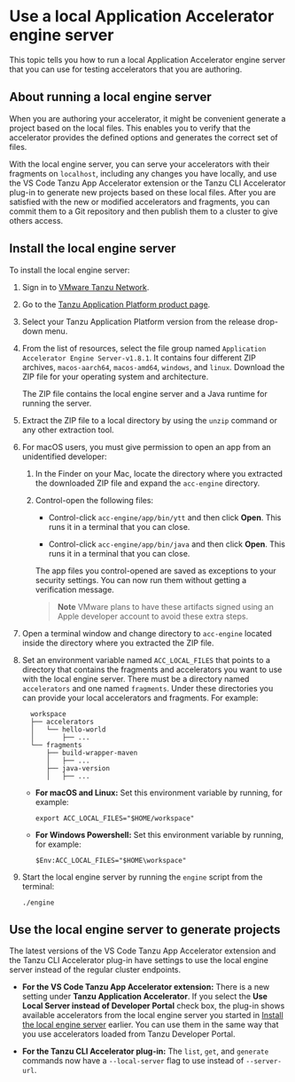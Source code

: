 # Use a local Application Accelerator engine server

This topic tells you how to run a local Application Accelerator engine server that you can use for
testing accelerators that you are authoring.

## <a id="overview"></a> About running a local engine server

When you are authoring your accelerator, it might be convenient generate a project based on the local
files. This enables you to verify that the accelerator provides the defined options and generates
the correct set of files.

With the local engine server, you can serve your accelerators with their fragments on `localhost`,
including any changes you have locally, and use the VS Code Tanzu App Accelerator extension or the
Tanzu CLI Accelerator plug-in to generate new projects based on these local files.
After you are satisfied with the new or modified accelerators and fragments, you can commit them to
a Git repository and then publish them to a cluster to give others access.

## <a id="install-local-engine-server"></a>Install the local engine server

To install the local engine server:

1. Sign in to [VMware Tanzu Network](https://network.tanzu.vmware.com/).

1. Go to the [Tanzu Application Platform product page](https://network.tanzu.vmware.com/products/tanzu-application-platform).

1. Select your Tanzu Application Platform version from the release drop-down menu.

1. From the list of resources, select the file group named `Application Accelerator Engine Server-v1.8.1`.
   It contains four different ZIP archives,
  `macos-aarch64`, `macos-amd64`, `windows`, and `linux`. Download the ZIP file for your operating
  system and architecture.

    The ZIP file contains the local engine server and a Java runtime for
    running the server.

1. Extract the ZIP file to a local directory by using the `unzip` command or any other extraction tool.

1. For macOS users, you must give permission to open an app from an unidentified developer:

    1. In the Finder on your Mac, locate the directory where you extracted the downloaded ZIP file
       and expand the `acc-engine` directory.

    1. Control-open the following files:

        - Control-click `acc-engine/app/bin/ytt` and then click **Open**. This runs it in a terminal
        that you can close.

        - Control-click `acc-engine/app/bin/java` and then click **Open**. This runs it in a terminal
        that you can close.

        The app files you control-opened are saved as exceptions to your security settings.
        You can now run them without getting a verification message.

        > **Note** VMware plans to have these artifacts signed using an Apple developer account
        > to avoid these extra steps.

1. Open a terminal window and change directory to `acc-engine` located inside the directory where
   you extracted the ZIP file.

1. Set an environment variable named `ACC_LOCAL_FILES` that points to a directory that contains the
   fragments and accelerators you want to use with the local engine server.
   There must be a directory named `accelerators` and one named `fragments`.
   Under these directories you can provide your local accelerators and fragments. For example:

    ```console
      workspace
      ├── accelerators
      │   └── hello-world
      │       ├── ...
      └── fragments
          ├── build-wrapper-maven
          │   ├── ...
          ├── java-version
          │   ├── ...
    ```

    - **For macOS and Linux:** Set this environment variable by running, for example:

        ```console
        export ACC_LOCAL_FILES="$HOME/workspace"
        ```

    - **For Windows Powershell:** Set this environment variable by running, for example:

        ```console
        $Env:ACC_LOCAL_FILES="$HOME\workspace"
        ```

1. Start the local engine server by running the `engine` script from the terminal:

    ```console
    ./engine
    ```

## <a id="use-local-engine-server"></a>Use the local engine server to generate projects

The latest versions of the VS Code Tanzu App Accelerator extension and the Tanzu CLI Accelerator plug-in
have settings to use the local engine server instead of the regular cluster endpoints.

- **For the VS Code Tanzu App Accelerator extension:**
  There is a new setting under **Tanzu Application Accelerator**. If you select the
  **Use Local Server instead of Developer Portal** check box, the plug-in shows available
  accelerators from the local engine server you started in
  [Install the local engine server](#install-local-engine-server) earlier.
  You can use them in the same way that you use accelerators loaded from Tanzu Developer Portal.

- **For the Tanzu CLI Accelerator plug-in:**
  The `list`, `get`, and `generate` commands now have a `--local-server` flag to use instead of
  `--server-url`.
